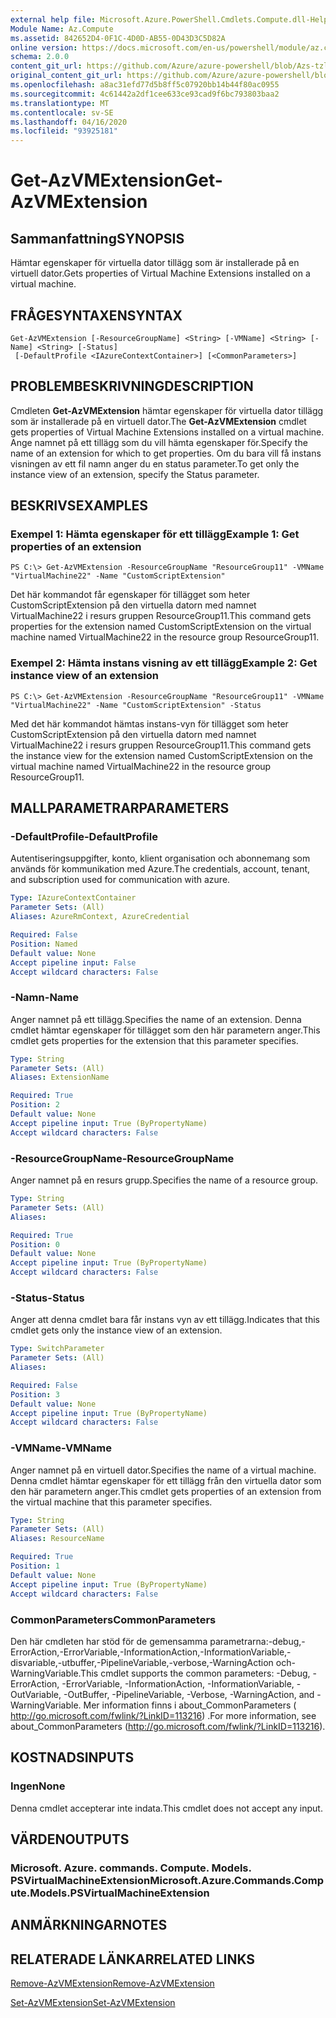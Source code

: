 ```yaml
---
external help file: Microsoft.Azure.PowerShell.Cmdlets.Compute.dll-Help-Help.xml
Module Name: Az.Compute
ms.assetid: 842652D4-0F1C-4D0D-AB55-0D43D3C5D82A
online version: https://docs.microsoft.com/en-us/powershell/module/az.compute/get-azvmextension
schema: 2.0.0
content_git_url: https://github.com/Azure/azure-powershell/blob/Azs-tzl/src/Compute/Compute/help/Get-AzVMExtension.md
original_content_git_url: https://github.com/Azure/azure-powershell/blob/Azs-tzl/src/Compute/Compute/help/Get-AzVMExtension.md
ms.openlocfilehash: a8ac31efd77d5b8ff5c07920bb14b44f80ac0955
ms.sourcegitcommit: 4c61442a2df1cee633ce93cad9f6bc793803baa2
ms.translationtype: MT
ms.contentlocale: sv-SE
ms.lasthandoff: 04/16/2020
ms.locfileid: "93925181"
---
```

# <span data-ttu-id="5c396-101">Get-AzVMExtension</span><span class="sxs-lookup"><span data-stu-id="5c396-101">Get-AzVMExtension</span></span>

## <span data-ttu-id="5c396-102">Sammanfattning</span><span class="sxs-lookup"><span data-stu-id="5c396-102">SYNOPSIS</span></span>
<span data-ttu-id="5c396-103">Hämtar egenskaper för virtuella dator tillägg som är installerade på en virtuell dator.</span><span class="sxs-lookup"><span data-stu-id="5c396-103">Gets properties of Virtual Machine Extensions installed on a virtual machine.</span></span>

## <span data-ttu-id="5c396-104">FRÅGESYNTAXEN</span><span class="sxs-lookup"><span data-stu-id="5c396-104">SYNTAX</span></span>

```
Get-AzVMExtension [-ResourceGroupName] <String> [-VMName] <String> [-Name] <String> [-Status]
 [-DefaultProfile <IAzureContextContainer>] [<CommonParameters>]
```

## <span data-ttu-id="5c396-105">PROBLEMBESKRIVNING</span><span class="sxs-lookup"><span data-stu-id="5c396-105">DESCRIPTION</span></span>
<span data-ttu-id="5c396-106">Cmdleten **Get-AzVMExtension** hämtar egenskaper för virtuella dator tillägg som är installerade på en virtuell dator.</span><span class="sxs-lookup"><span data-stu-id="5c396-106">The **Get-AzVMExtension** cmdlet gets properties of Virtual Machine Extensions installed on a virtual machine.</span></span>
<span data-ttu-id="5c396-107">Ange namnet på ett tillägg som du vill hämta egenskaper för.</span><span class="sxs-lookup"><span data-stu-id="5c396-107">Specify the name of an extension for which to get properties.</span></span>
<span data-ttu-id="5c396-108">Om du bara vill få instans visningen av ett fil namn anger du en status parameter.</span><span class="sxs-lookup"><span data-stu-id="5c396-108">To get only the instance view of an extension, specify the Status parameter.</span></span>

## <span data-ttu-id="5c396-109">BESKRIVS</span><span class="sxs-lookup"><span data-stu-id="5c396-109">EXAMPLES</span></span>

### <span data-ttu-id="5c396-110">Exempel 1: Hämta egenskaper för ett tillägg</span><span class="sxs-lookup"><span data-stu-id="5c396-110">Example 1: Get properties of an extension</span></span>
```
PS C:\> Get-AzVMExtension -ResourceGroupName "ResourceGroup11" -VMName "VirtualMachine22" -Name "CustomScriptExtension"
```

<span data-ttu-id="5c396-111">Det här kommandot får egenskaper för tillägget som heter CustomScriptExtension på den virtuella datorn med namnet VirtualMachine22 i resurs gruppen ResourceGroup11.</span><span class="sxs-lookup"><span data-stu-id="5c396-111">This command gets properties for the extension named CustomScriptExtension on the virtual machine named VirtualMachine22 in the resource group ResourceGroup11.</span></span>

### <span data-ttu-id="5c396-112">Exempel 2: Hämta instans visning av ett tillägg</span><span class="sxs-lookup"><span data-stu-id="5c396-112">Example 2: Get instance view of an extension</span></span>
```
PS C:\> Get-AzVMExtension -ResourceGroupName "ResourceGroup11" -VMName "VirtualMachine22" -Name "CustomScriptExtension" -Status
```

<span data-ttu-id="5c396-113">Med det här kommandot hämtas instans-vyn för tillägget som heter CustomScriptExtension på den virtuella datorn med namnet VirtualMachine22 i resurs gruppen ResourceGroup11.</span><span class="sxs-lookup"><span data-stu-id="5c396-113">This command gets the instance view for the extension named CustomScriptExtension on the virtual machine named VirtualMachine22 in the resource group ResourceGroup11.</span></span>

## <span data-ttu-id="5c396-114">MALLPARAMETRAR</span><span class="sxs-lookup"><span data-stu-id="5c396-114">PARAMETERS</span></span>

### <span data-ttu-id="5c396-115">-DefaultProfile</span><span class="sxs-lookup"><span data-stu-id="5c396-115">-DefaultProfile</span></span>
<span data-ttu-id="5c396-116">Autentiseringsuppgifter, konto, klient organisation och abonnemang som används för kommunikation med Azure.</span><span class="sxs-lookup"><span data-stu-id="5c396-116">The credentials, account, tenant, and subscription used for communication with azure.</span></span>

```yaml
Type: IAzureContextContainer
Parameter Sets: (All)
Aliases: AzureRmContext, AzureCredential

Required: False
Position: Named
Default value: None
Accept pipeline input: False
Accept wildcard characters: False
```

### <span data-ttu-id="5c396-117">-Namn</span><span class="sxs-lookup"><span data-stu-id="5c396-117">-Name</span></span>
<span data-ttu-id="5c396-118">Anger namnet på ett tillägg.</span><span class="sxs-lookup"><span data-stu-id="5c396-118">Specifies the name of an extension.</span></span>
<span data-ttu-id="5c396-119">Denna cmdlet hämtar egenskaper för tillägget som den här parametern anger.</span><span class="sxs-lookup"><span data-stu-id="5c396-119">This cmdlet gets properties for the extension that this parameter specifies.</span></span>

```yaml
Type: String
Parameter Sets: (All)
Aliases: ExtensionName

Required: True
Position: 2
Default value: None
Accept pipeline input: True (ByPropertyName)
Accept wildcard characters: False
```

### <span data-ttu-id="5c396-120">-ResourceGroupName</span><span class="sxs-lookup"><span data-stu-id="5c396-120">-ResourceGroupName</span></span>
<span data-ttu-id="5c396-121">Anger namnet på en resurs grupp.</span><span class="sxs-lookup"><span data-stu-id="5c396-121">Specifies the name of a resource group.</span></span>

```yaml
Type: String
Parameter Sets: (All)
Aliases: 

Required: True
Position: 0
Default value: None
Accept pipeline input: True (ByPropertyName)
Accept wildcard characters: False
```

### <span data-ttu-id="5c396-122">-Status</span><span class="sxs-lookup"><span data-stu-id="5c396-122">-Status</span></span>
<span data-ttu-id="5c396-123">Anger att denna cmdlet bara får instans vyn av ett tillägg.</span><span class="sxs-lookup"><span data-stu-id="5c396-123">Indicates that this cmdlet gets only the instance view of an extension.</span></span>

```yaml
Type: SwitchParameter
Parameter Sets: (All)
Aliases: 

Required: False
Position: 3
Default value: None
Accept pipeline input: True (ByPropertyName)
Accept wildcard characters: False
```

### <span data-ttu-id="5c396-124">-VMName</span><span class="sxs-lookup"><span data-stu-id="5c396-124">-VMName</span></span>
<span data-ttu-id="5c396-125">Anger namnet på en virtuell dator.</span><span class="sxs-lookup"><span data-stu-id="5c396-125">Specifies the name of a virtual machine.</span></span>
<span data-ttu-id="5c396-126">Denna cmdlet hämtar egenskaper för ett tillägg från den virtuella dator som den här parametern anger.</span><span class="sxs-lookup"><span data-stu-id="5c396-126">This cmdlet gets properties of an extension from the virtual machine that this parameter specifies.</span></span>

```yaml
Type: String
Parameter Sets: (All)
Aliases: ResourceName

Required: True
Position: 1
Default value: None
Accept pipeline input: True (ByPropertyName)
Accept wildcard characters: False
```

### <span data-ttu-id="5c396-127">CommonParameters</span><span class="sxs-lookup"><span data-stu-id="5c396-127">CommonParameters</span></span>
<span data-ttu-id="5c396-128">Den här cmdleten har stöd för de gemensamma parametrarna:-debug,-ErrorAction,-ErrorVariable,-InformationAction,-InformationVariable,-disvariable,-utbuffer,-PipelineVariable,-verbose,-WarningAction och-WarningVariable.</span><span class="sxs-lookup"><span data-stu-id="5c396-128">This cmdlet supports the common parameters: -Debug, -ErrorAction, -ErrorVariable, -InformationAction, -InformationVariable, -OutVariable, -OutBuffer, -PipelineVariable, -Verbose, -WarningAction, and -WarningVariable.</span></span> <span data-ttu-id="5c396-129">Mer information finns i about_CommonParameters ( http://go.microsoft.com/fwlink/?LinkID=113216) .</span><span class="sxs-lookup"><span data-stu-id="5c396-129">For more information, see about_CommonParameters (http://go.microsoft.com/fwlink/?LinkID=113216).</span></span>

## <span data-ttu-id="5c396-130">KOSTNADS</span><span class="sxs-lookup"><span data-stu-id="5c396-130">INPUTS</span></span>

### <span data-ttu-id="5c396-131">Ingen</span><span class="sxs-lookup"><span data-stu-id="5c396-131">None</span></span>
<span data-ttu-id="5c396-132">Denna cmdlet accepterar inte indata.</span><span class="sxs-lookup"><span data-stu-id="5c396-132">This cmdlet does not accept any input.</span></span>

## <span data-ttu-id="5c396-133">VÄRDEN</span><span class="sxs-lookup"><span data-stu-id="5c396-133">OUTPUTS</span></span>

### <span data-ttu-id="5c396-134">Microsoft. Azure. commands. Compute. Models. PSVirtualMachineExtension</span><span class="sxs-lookup"><span data-stu-id="5c396-134">Microsoft.Azure.Commands.Compute.Models.PSVirtualMachineExtension</span></span>

## <span data-ttu-id="5c396-135">ANMÄRKNINGAR</span><span class="sxs-lookup"><span data-stu-id="5c396-135">NOTES</span></span>

## <span data-ttu-id="5c396-136">RELATERADE LÄNKAR</span><span class="sxs-lookup"><span data-stu-id="5c396-136">RELATED LINKS</span></span>

[<span data-ttu-id="5c396-137">Remove-AzVMExtension</span><span class="sxs-lookup"><span data-stu-id="5c396-137">Remove-AzVMExtension</span></span>](./Remove-AzVMExtension.md)

[<span data-ttu-id="5c396-138">Set-AzVMExtension</span><span class="sxs-lookup"><span data-stu-id="5c396-138">Set-AzVMExtension</span></span>](./Set-AzVMExtension.md)


